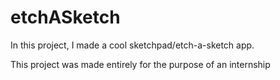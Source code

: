 # etchASketch
In this project, I made a cool sketchpad/etch-a-sketch app.

This project was made entirely for the purpose of an internship

